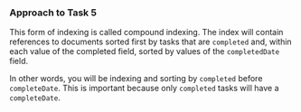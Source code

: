 ### Approach to Task 5
This form of indexing is called compound indexing. The index will contain references to documents sorted first by tasks that are `completed` and, within each value of the completed field, sorted by values of the `completedDate` field.

In other words, you will be indexing and sorting by `completed` before `completeDate`. This is important because only `completed` tasks will have a `completeDate`.

